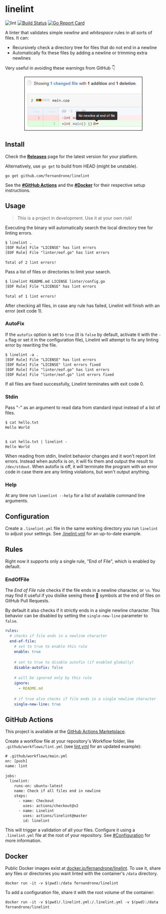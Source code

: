 # linelint

![lint](https://github.com/fernandrone/linelint/workflows/lint/badge.svg)
[![Build Status](https://cloud.drone.io/api/badges/fernandrone/linelint/status.svg)](https://cloud.drone.io/fernandrone/linelint)
[![Go Report Card](https://goreportcard.com/badge/github.com/fernandrone/linelint)](https://goreportcard.com/report/github.com/fernandrone/linelint)

A linter that validates simple _newline_ and _whitespace_ rules in all sorts of files. It can:

- Recursively check a directory tree for files that do not end in a newline
- Automatically fix these files by adding a newline or trimming extra newlines

Very useful in avoiding these warnings from GitHub 👇

<p align="center">
  <img src="./.img/github-diff-no-newline-warning.png">
</p>

## Install

Check the **[Releases](https://github.com/fernandrone/linelint/releases)** page for the latest version for your platform.

Alternatively, use `go get` to build from HEAD (might be unstable).

```console
go get github.com/fernandrone/linelint
```

See the **[#GitHub Actions](#GitHub-Actions)** and the **[#Docker](#Docker)** for their respective setup instructions.

## Usage

> This is a project in development. Use it at your own risk!

Executing the binary will automatically search the local directory tree for linting errors.

```console
$ linelint .
[EOF Rule] File "LICENSE" has lint errors
[EOF Rule] File "linter/eof.go" has lint errors

Total of 2 lint errors!
```

Pass a list of files or directories to limit your search.

```console
$ linelint README.md LICENSE linter/config.go
[EOF Rule] File "LICENSE" has lint errors

Total of 1 lint errors!
```

After checking all files, in case any rule has failed, Linelint will finish with an error (exit code 1).

### AutoFix

If the `autofix` option is set to `true` (it is `false` by default, activate it with the `-a` flag or set it in the configuration file), Linelint will attempt to fix any linting error by rewriting the file.

```console
$ linelint -a .
[EOF Rule] File "LICENSE" has lint errors
[EOF Rule] File "LICENSE" lint errors fixed
[EOF Rule] File "linter/eof.go" has lint errors
[EOF Rule] File "linter/eof.go" lint errors fixed
```

If all files are fixed successfully, Linelint terminates with exit code 0.

### Stdin

Pass "-" as an argument to read data from standard input instead of a list of files.

```console
$ cat hello.txt 
Hello World


```

```console
$ cat hello.txt | linelint -
Hello World
```

When reading from stdin, linelint behavior changes and it won't report lint errors. Instead when autofix is on, it will fix them and output the result to `/dev/stdout`. When autofix is off, it will terminate the program with an error code in case there are any linting violations, but won't output anything.

### Help

At any time run `linenlint --help` for a list of available command line arguments.

## Configuration

Create a `.linelint.yml` file in the same working directory you run `linelint` to adjust your settings. See [.linelint.yml](.linelint.yml) for an up-to-date example.

## Rules

Right now it supports only a single rule, "End of File", which is enabled by default.

### EndOfFile

The _End of File_ rule checks if the file ends in a newline character, or `\n`. You may find it useful if you dislike seeing these 🚫 symbols at the end of files on GitHub Pull Requests.

By default it also checks if it strictly ends in a single newline character. This behavior can be disabled by setting the `single-new-line` parameter to `false`.

```yaml
rules:
  # checks if file ends in a newline character
  end-of-file:
    # set to true to enable this rule
    enable: true

    # set to true to disable autofix (if enabled globally)
    disable-autofix: false

    # will be ignored only by this rule
    ignore:
      - README.md

    # if true also checks if file ends in a single newline character
    single-new-line: true
```

## GitHub Actions

This project is available at the [GitHub Actions Marketplace](https://github.com/marketplace/actions/linelint).

Create a workflow file at your repository's Workflow folder, like `.github/workflows/lint.yml` (see [lint.yml](.github/workflows/lint.yml) for an updated example):

```
# .github/workflows/main.yml
on: [push]
name: lint

jobs:
  linelint:
    runs-on: ubuntu-latest
    name: Check if all files end in newline
    steps:
      - name: Checkout
        uses: actions/checkout@v2
      - name: Linelint
        uses: actions/linelint@master
        id: linelint
```

This will trigger a validation of all your files. Configure it using a `.linelint.yml` file at the root of your repository. See [#Configuration](#Configuration) for more information.

## Docker

Public Docker images exist at [docker.io/fernandrone/linelint](https://hub.docker.com/repository/docker/fernandrone/linelint). To use it, share any files or directories you want linted with the container's `/data` directory.

```console
docker run -it -v $(pwd):/data fernandrone/linelint
```

To add a configuration file, share it with the root volume of the container:

```console
docker run -it -v $(pwd)/.linelint.yml:/.linelint.yml -v $(pwd):/data fernandrone/linelint
```
